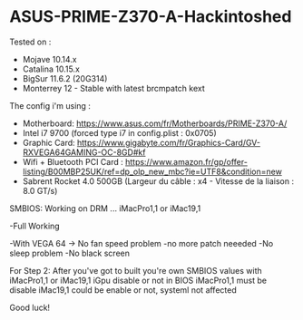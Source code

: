 # ASUS-PRIME-Z370-A-Hackintoshed

Tested on :
- Mojave 10.14.x
- Catalina 10.15.x
- BigSur 11.6.2 (20G314)
- Monterrey 12 - Stable with latest brcmpatch kext

The config i'm using :

- Motherboard: https://www.asus.com/fr/Motherboards/PRIME-Z370-A/
- Intel i7 9700 (forced type i7 in config.plist : 0x0705)
- Graphic Card: https://www.gigabyte.com/fr/Graphics-Card/GV-RXVEGA64GAMING-OC-8GD#kf
- Wifi + Bluetooth PCI Card : https://www.amazon.fr/gp/offer-listing/B00MBP25UK/ref=dp_olp_new_mbc?ie=UTF8&condition=new
- Sabrent Rocket 4.0 500GB (Largeur du câble :	x4 - Vitesse de la liaison :	8.0 GT/s)

SMBIOS: Working on DRM ...
iMacPro1,1
or
iMac19,1

-Full Working

-With VEGA 64 -> No fan speed problem -no more patch neeeded
-No sleep problem
-No black screen

For Step 2: After you've got to built you're own SMBIOS values with iMacPro1,1 or iMac19,1
iGpu disable or not in BIOS
iMacPro1,1 must be disable
iMac19,1 could be enable or not, systeml not affected

Good luck!
